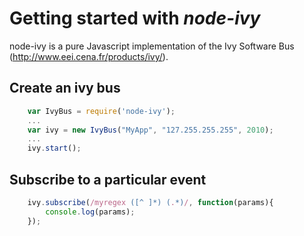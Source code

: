 # Getting started with *node-ivy*

node-ivy is a pure Javascript implementation of the Ivy Software Bus
(http://www.eei.cena.fr/products/ivy/).

## Create an ivy bus

```js
	var IvyBus = require('node-ivy');
	...
	var ivy = new IvyBus("MyApp", "127.255.255.255", 2010);
	...
	ivy.start();
```

## Subscribe to a particular event

```js
	ivy.subscribe(/myregex ([^ ]*) (.*)/, function(params){
		console.log(params);
	});
```

